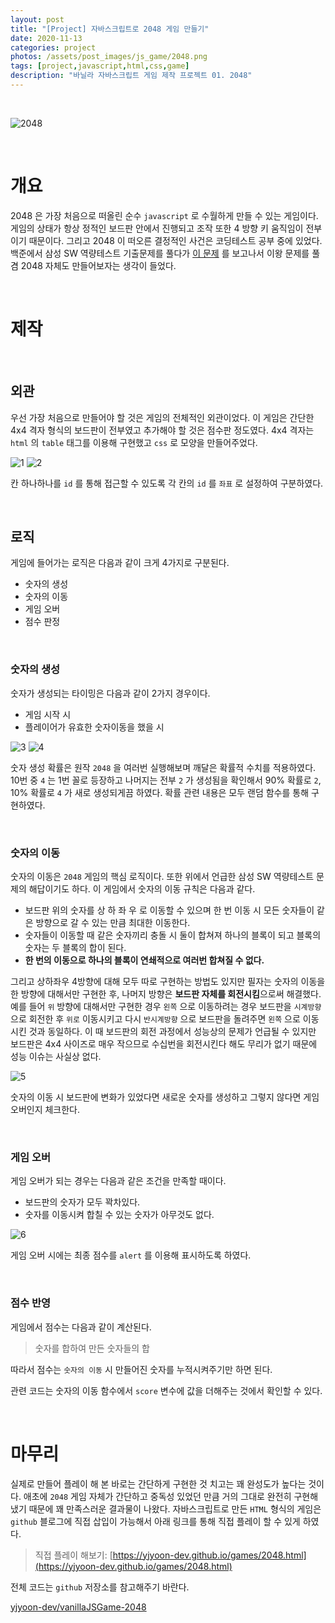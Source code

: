 ```yaml
---
layout: post
title: "[Project] 자바스크립트로 2048 게임 만들기"
date: 2020-11-13
categories: project
photos: /assets/post_images/js_game/2048.png
tags: [project,javascript,html,css,game]
description: "바닐라 자바스크립트 게임 제작 프로젝트 01. 2048"
---
```


<br>

![2048](/assets/post_images/js_game/ex_2048.png)

<br>

# 개요

2048 은 가장 처음으로 떠올린 순수 `javascript` 로 수월하게 만들 수 있는 게임이다. 게임의 상태가 항상 정적인 보드판 안에서 진행되고 조작 또한 4 방향 키 움직임이 전부이기 때문이다. 그리고 2048 이 떠오른 결정적인 사건은 코딩테스트 공부 중에 있었다. 백준에서 삼성 SW 역량테스트 기출문제를 풀다가 [이 문제](https://yjyoon-dev.github.io/boj/2020/10/20/boj-12100/) 를 보고나서 이왕 문제를 풀 겸 2048 자체도 만들어보자는 생각이 들었다.

<br>

# 제작

<br>

## 외관

우선 가장 처음으로 만들어야 할 것은 게임의 전체적인 외관이었다. 이 게임은 간단한 4x4 격자 형식의 보드판이 전부였고 추가해야 할 것은 점수판 정도였다. 4x4 격자는 `html` 의 `table` 태그를 이용해 구현했고 `css` 로 모양을 만들어주었다.

![1](/assets/post_images/js_game/2048_1.png)
![2](/assets/post_images/js_game/2048_2.png)

칸 하나하나를 `id` 를 통해 접근할 수 있도록 각 칸의 `id` 를 `좌표` 로 설정하여 구분하였다.

<br>

## 로직

게임에 들어가는 로직은 다음과 같이 크게 4가지로 구분된다.

- 숫자의 생성
- 숫자의 이동
- 게임 오버
- 점수 판정

<br>

### 숫자의 생성

숫자가 생성되는 타이밍은 다음과 같이 2가지 경우이다.

- 게임 시작 시
- 플레이어가 유효한 숫자이동을 했을 시

![3](/assets/post_images/js_game/2048_3.png)
![4](/assets/post_images/js_game/2048_4.png)


숫자 생성 확률은 원작 `2048` 을 여러번 실행해보며 깨달은 확률적 수치를 적용하였다.
10번 중 `4` 는 1번 꼴로 등장하고 나머지는 전부 `2` 가 생성됨을 확인해서 90% 확률로 `2`, 10% 확률로 `4` 가 새로 생성되게끔 하였다. 확률 관련 내용은 모두 랜덤 함수를 통해 구현하였다.

<br>

### 숫자의 이동

숫자의 이동은 `2048` 게임의 핵심 로직이다. 또한 위에서 언급한 삼성 SW 역량테스트 문제의 해답이기도 하다. 이 게임에서 숫자의 이동 규칙은 다음과 같다.

- 보드판 위의 숫자를 상 하 좌 우 로 이동할 수 있으며 한 번 이동 시 모든 숫자들이 같은 방향으로 갈 수 있는 만큼 최대한 이동한다.
- 숫자들이 이동할 때 같은 숫자끼리 충돌 시 둘이 합쳐져 하나의 블록이 되고 블록의 숫자는 두 블록의 합이 된다.
- **한 번의 이동으로 하나의 블록이 연쇄적으로 여러번 합쳐질 수 없다.**

그리고 상하좌우 4방향에 대해 모두 따로 구현하는 방법도 있지만 필자는 숫자의 이동을 한 방향에 대해서만 구현한 후, 나머지 방향은 **보드판 자체를 회전시킴**으로써 해결했다. 예를 들어 `위` 방향에 대해서만 구현한 경우 `왼쪽` 으로 이동하려는 경우 보드판을 `시계방향` 으로 회전한 후 `위로` 이동시키고 다시 `반시계방향` 으로 보드판을 돌려주면 `왼쪽` 으로 이동시킨 것과 동일하다. 이 때 보드판의 회전 과정에서 성능상의 문제가 언급될 수 있지만 보드판은 4x4 사이즈로 매우 작으므로 수십번을 회전시킨다 해도 무리가 없기 때문에 성능 이슈는 사실상 없다.

![5](/assets/post_images/js_game/2048_5.png)

숫자의 이동 시 보드판에 변화가 있었다면 새로운 숫자를 생성하고 그렇지 않다면 게임 오버인지 체크한다.

<br>

### 게임 오버

게임 오버가 되는 경우는 다음과 같은 조건을 만족할 때이다.

- 보드판의 숫자가 모두 꽉차있다.
- 숫자를 이동시켜 합칠 수 있는 숫자가 아무것도 없다.

![6](/assets/post_images/js_game/2048_6.png)

게임 오버 시에는 최종 점수를 `alert` 를 이용해 표시하도록 하였다.

<br>

### 점수 반영

게임에서 점수는 다음과 같이 계산된다.

> 숫자를 합하여 만든 숫자들의 합

따라서 점수는 `숫자의 이동` 시 만들어진 숫자를 누적시켜주기만 하면 된다.

관련 코드는 숫자의 이동 함수에서 `score` 변수에 값을 더해주는 것에서 확인할 수 있다.

<br>

# 마무리

실제로 만들어 플레이 해 본 바로는 간단하게 구현한 것 치고는 꽤 완성도가 높다는 것이다. 애초에 `2048` 게임 자체가 간단하고 중독성 있었던 만큼 거의 그대로 완전히 구현해냈기 때문에 꽤 만족스러운 결과물이 나왔다. 자바스크립트로 만든 `HTML` 형식의 게임은 `github` 블로그에 직접 삽입이 가능해서 아래 링크를 통해 직접 플레이 할 수 있게 하였다.

>직접 플레이 해보기: [https://yjyoon-dev.github.io/games/2048.html](https://yjyoon-dev.github.io/games/2048.html)

전체 코드는 `github` 저장소를 참고해주기 바란다.

[yjyoon-dev/vanillaJSGame-2048](https://github.com/yjyoon-dev/vanilla-javascript-game/tree/master/2048)

